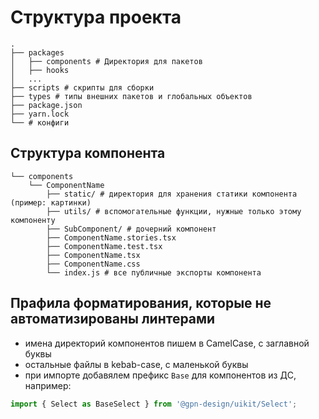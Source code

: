 # Структура проекта

```
.
├── packages
│   ├── components # Директория для пакетов
│   ├── hooks
│   ...
├── scripts # скрипты для сборки
├── types # типы внешних пакетов и глобальных объектов
├── package.json
├── yarn.lock
└── # конфиги
```

## Структура компонента

```
└── components
    └── ComponentName
        ├── static/ # директория для хранения статики компонента (пример: картинки)
        ├── utils/ # вспомогательные функции, нужные только этому компоненту
        ├── SubComponent/ # дочерний компонент
        ├── ComponentName.stories.tsx
        ├── ComponentName.test.tsx
        ├── ComponentName.tsx
        ├── ComponentName.css
        └── index.js # все публичные экспорты компонента
```

## Прафила форматирования, которые не автоматизированы линтерами

- имена директорий компонентов пишем в CamelCase, с заглавной буквы
- остальные файлы в kebab-case, с маленькой буквы
- при импорте добавялем префикс `Base` для компонентов из ДС, например:

```js
import { Select as BaseSelect } from '@gpn-design/uikit/Select';
```

